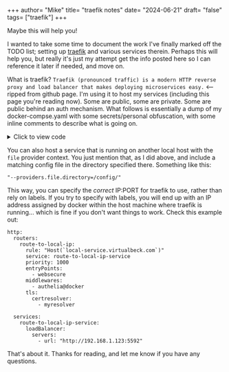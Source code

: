 +++
author= "Mike"
title= "traefik notes"
date= "2024-06-21"
draft= "false"
tags= ["traefik"]
+++

Maybe this will help you!
<!--more-->

I wanted to take some time to document the work I've finally marked off the TODO list; setting up [traefik](https://github.com/traefik/traefik) and various services therein. Perhaps this will help you, but really it's just my attempt get the info posted here so I can reference it later if needed, and move on.

What is traefik? `Traefik (pronounced traffic) is a modern HTTP reverse proxy and load balancer that makes deploying microservices easy.` <-- ripped from github page. I'm using it to host my services (including this page you're reading now). Some are public, some are private. Some are public behind an auth mechanism. What follows is essentially a dump of my docker-compse.yaml with some secrets/personal obfuscation, with some inline comments to describe what is going on.

<details>
  <summary>Click to view code</summary>
  <pre><code>
version: '3.8'
services:

  traefik:
    image: traefik
    # Enables the web UI and tells Traefik to listen to docker
    container_name: "traefik"
    command:
      - '--api=true'
      - '--api.dashboard=true'
      - '--api.insecure=true'
      - "--providers.docker=true"
      - "--providers.docker.exposedbydefault=false"
      - "--providers.file.directory=/config/"
      - "--providers.file.watch=true"
      - "--entrypoints.websecure.address=:443"
      - "--certificatesresolvers.myresolver.acme.tlschallenge=true"
      - "--certificatesresolvers.myresolver.acme.email=personal@email.com"
      - "--certificatesresolvers.myresolver.acme.storage=/letsencrypt/acme.json"
      - "--log.level=INFO"
      - "--log.filePath=/logs/traefik.log"
      - "--accesslog=true"
      - "--accesslog.filePath=/logs/access.log"
      - "--accesslog.bufferingsize=50"
    ports:
      - "8082:8080"
      - "443:443"
    volumes:
      - "/var/run/docker.sock:/var/run/docker.sock:ro"
      - "./letsencrypt:/letsencrypt"
      - "./logs/:/logs/"
      - "./config/:/config/"
    labels:
      - 'traefik.enable=true'
      - 'traefik.http.routers.api.rule=Host(`traefik.virtualbeck.com`)'
      - 'traefik.http.routers.api.entrypoints=websecure'
      - 'traefik.http.routers.api.service=api@internal'
      - 'traefik.http.routers.api.tls=true'
      - 'traefik.http.routers.api.tls.certresolver=myresolver'
      - 'traefik.http.routers.api.middlewares=authelia@docker'

    depends_on:
      - "authelia"

  authelia:
    # Authentication!
    image: "authelia/authelia:4.38.8"
    container_name: "authelia"
    restart: unless-stopped
    expose:
      - 9091
    volumes:
      - "~/authelia:/config"
    labels:
      - "traefik.enable=true"
      - "traefik.http.routers.authelia.rule=Host(`login.virtualbeck.com`)"
      - "traefik.http.routers.authelia.entrypoints=websecure"
      - "traefik.http.routers.authelia.tls.certresolver=myresolver"
      - "traefik.http.routers.authelia.tls=true"
      - 'traefik.http.middlewares.authelia.forwardAuth.address=http://authelia:9091/api/verify?rd=https://login.virtualbeck.com/'
      - 'traefik.http.middlewares.authelia.forwardAuth.trustForwardHeader=true'
      - 'traefik.http.middlewares.authelia.forwardAuth.authResponseHeaders=Remote-User,Remote-Groups,Remote-Email,Remote-Name'

  virtualbeck_nginx:
    # This blog, how recursive!
    image: nginx:latest
    container_name: virtualbeck_blog
    restart: unless-stopped
    volumes:
      - "~/virtualbeck_blog/public:/usr/share/nginx/html:ro"
    labels:
      - "traefik.enable=true"
      - "traefik.http.routers.virtualbeck_blog.rule=Host(`blog.virtualbeck.com`)"
      - "traefik.http.routers.virtualbeck_blog.entrypoints=websecure"
      - "traefik.http.routers.virtualbeck_blog.tls.certresolver=myresolver"

  whoami:
    # A container that exposes an API to show its IP address
    image: traefik/whoami
    container_name: "whoami"
    labels:
      - "traefik.enable=true"
      - "traefik.http.routers.whoami.rule=Host(`whoami.virtualbeck.com`)"
      - "traefik.http.routers.whoami.entrypoints=websecure"
      - "traefik.http.routers.whoami.tls.certresolver=myresolver"
      - "traefik.http.routers.whoami.middlewares=authelia"

  mini2:
    # VSCode for my mini2 server, /home/linux/ context
    image: lscr.io/linuxserver/code-server:latest
    container_name: "mini2"
    environment:
      - PUID=1000
      - PGID=1000
      - TZ=America/Chicago
    volumes:
      - "/home/linux:/linux"
    ports:
      - 8443:8443
    restart: unless-stopped
    labels:
      - "traefik.enable=true"
      - "traefik.http.routers.mini2.rule=Host(`mini2.virtualbeck.com`)"
      - "traefik.http.routers.mini2.entrypoints=websecure"
      - "traefik.http.routers.mini2.tls.certresolver=myresolver"
      - "traefik.http.routers.mini2.middlewares=authelia"

  #ollama:
  #  # Ollama makes it easy to get up and running with large language models locally.
  #  # Run this docker container on a local server with a gpu, and point open-webui
  #  # at it as the UI

  #  image: ollama/ollama
  #  restart: unless-stopped
  #  ports:
  #    - "11434:11434"
  #  volumes:
  #    - "~/ollama:/root/.ollama"
  #  #deploy:
  #  #  resources:
  #  #    reservations:
  #  #      devices:
  #  #      - driver: nvidia
  #  #        count: 1
  #  #        capabilities: [gpu]

  open-webui:
    image: ghcr.io/open-webui/open-webui:main
    container_name: open-webui
    volumes:
      - "~/open-webui:/app/backend/data"
    ports:
      - 3000:8080
    environment:
      - 'OLLAMA_BASE_URL=http://192.168.1.65:11434' #nixos
      - 'DEFAULT_MODELS=llama3'
    extra_hosts:
      - host.docker.internal:host-gateway
    restart: unless-stopped
    labels:
      - "traefik.enable=true"
      - "traefik.http.routers.ollama.rule=Host(`ollama.virtualbeck.com`)"
      - "traefik.http.routers.ollama.entrypoints=websecure"
      - "traefik.http.routers.ollama.tls.certresolver=myresolver"
      - "traefik.http.routers.ollama.middlewares=authelia"
  </code></pre>
</details>

You can also host a service that is running on another local host with the `file` provider context. You just mention that, as I did above, and include a matching config file in the directory specified there. Something like this:

`"--providers.file.directory=/config/"`

This way, you can specify the _correct_ IP:PORT for traefik to use, rather than rely on labels. If you try to specify with labels, you will end up with an IP address assigned by docker within the host machine where traefik is running... which is fine if you don't want things to work. Check this example out:

```
http:
  routers:
    route-to-local-ip:
      rule: "Host(`local-service.virtualbeck.com`)"
      service: route-to-local-ip-service
      priority: 1000
      entryPoints:
        - websecure
      middlewares:
        - authelia@docker
      tls:
        certresolver:
          - myresolver

  services:
    route-to-local-ip-service:
      loadBalancer:
        servers:
          - url: "http://192.168.1.123:5592"
```

That's about it. Thanks for reading, and let me know if you have any questions.
